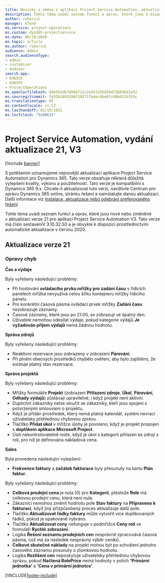 ```yaml
---
title: Novinky a změny v aplikaci Project Service Automation, aktualizace verze 21, V3
description: Tohle téma uvádí seznam funkcí a oprav, které jsou k dispozici v Project Service Automation, aktualizace verze 21, V3.
author: ruhercul
manager: kfend
ms.service: project-operations
ms.custom: dyn365-projectservice
ms.date: 06/19/2020
ms.topic: article
ms.author: ruhercul
audience: Admin
search.audienceType:
- admin
- customizer
- enduser
search.app:
- D365CE
- D365PS
- ProjectOperations
ms.openlocfilehash: 69b592db7456bf11c2e933256569d726056d1a32
ms.sourcegitcommit: fa32b1893286f20271fa4ec4be8fc68bd135f53c
ms.translationtype: HT
ms.contentlocale: cs-CZ
ms.lasthandoff: 02/15/2021
ms.locfileid: "5280615"
---
```

# <a name="project-service-automation-update-release-21-v3"></a>Project Service Automation, vydání aktualizace 21, V3

[!include [banner](../includes/psa-now-project-operations.md)]

S potěšením oznamujeme nejnovější aktualizaci aplikace Project Service Automation pro Dynamics 365. Tato verze obsahuje některá důležitá vylepšení kvality, výkonu a použitelnosti. Tato verze je kompatibilní s Dynamics 365 9.x. Chcete-li aktualizovat tuto verzi, navštivte Centrum pro správu Dynamics 365 online, stránku řešení a nainstalujte danou aktualizaci. Další informace viz [Instalace, aktualizace nebo odebrání preferovaného řešení](https://docs.microsoft.com/power-platform/admin/install-remove-preferred-solution).

Tohle téma uvádí seznam funkcí a oprav, které jsou nové nebo změněné v aktualizaci verze 21 pro aplikaci Project Service Automation V3. Tato verze má číslo sestaveníV 3.10.32.50 a je obvykle k dispozici prostřednictvím automatické aktualizace v červnu 2020.

## <a name="update-release-21"></a>Aktualizace verze 21

### <a name="bug-fixes"></a>Opravy chyb

**Čas a výdaje**

Byly vyřešeny následující problémy:

- Při hostování **ovládacího prvku mřížky pro zadání času** v řídicích panelech mřížka nevyužívá celou šířku kontejneru mřížky řídicího panelu.
- Pro konkrétní časová pásma ovládací prvek mřížky **Zadání času** nezobrazuje záznamy.
- Časové záznamy, které jsou po 21:00, se zobrazují ve špatný den.
- Uživatelé nemohou odesílat výdaje, pokud kategorie výdajů **Je vyžadován příjem výdajů** nemá žádnou hodnotu.

**Správa zdrojů**

Byly vyřešeny následující problémy:

- Neaktivní rezervace jsou zobrazeny v zobrazení **Párování**.
- Při plnění obecných prostředků chybělo ověření, aby bylo zajištěno, že existuje platný stav rezervace.

**Správa projektů**

Byly vyřešeny následující problémy:

- Mřížky formuláře **Projekt** (zobrazení **Přiřazení zdroje**, **Úkol**, **Párování**, **Odhady výdajů**) zůstávají upravitelné, i když projekt není aktivní.
- Duplicitní zákazníky nelze sloučit se zákazníky, kteří jsou spojeni s potvrzenými smlouvami o projektu.
- Když je přidán prostředek, který nemá platný kalendář, systém nevrací uživatelsky přehlednou chybovou zprávu.
- Tlačítko **Přidat úkol** v mřížce úlohy je povoleno, když je projekt propojen s **doplňkem aplikace Microsoft Project**.
- Úsilí nekontrolovatelně roste, když je úkol s kategorií přiřazen ke zdroji s rolí, pro niž je definována nákladová cena.

**Sales**

Byla provedena následující vylepšení:

- **Frekvence faktury** a **začátek fakturace** byly přesunuty na kartu **Plán faktur**.

Byly vyřešeny následující problémy:

- **Celková prodejní cena** je nula (0) pro **Kategorii**, přestože **Role** má celkovou prodejní cenu, která není nula.
- Zákazníci nemohou změnit hodnotu pole **Stav faktury** na **Připraveno k fakturaci**, když jiný přizpůsobený proces aktualizuje další pole.
- Tlačítko **Aktualizovat řádky faktury** může vytvořit více duplikovaných řádků, pokud je opakovaně vybráno.
- Tlačítko **Aktualizovat ceny** nefunguje v podmřížce **Ceny rolí** ve formuláři **Rychlé zobrazení**.
- Logika **Řešení seznamu prodejních cen** nesprávně zpracovává časová pásma, což má za následek nesprávný výběr ceníků.
- **Celkové skutečné náklady** na projekt mohou být po schválení jednoho časového záznamu posunuty o zlomkovou hodnotu.
- Logika **Rozlišení cen** neposkytuje uživatelsky přehlednou chybovou zprávu, pokud **Načtená RolePrice** nemá hodnoty v polích **'Primární jednotka'** a **'Cena v primární jednotce'**.


[!INCLUDE[footer-include](../includes/footer-banner.md)]